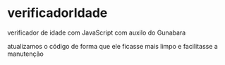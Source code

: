# verificadorIdade

verificador de idade com JavaScript com auxilo do Gunabara

atualizamos o código de forma que ele ficasse mais limpo e facilitasse a manutenção
